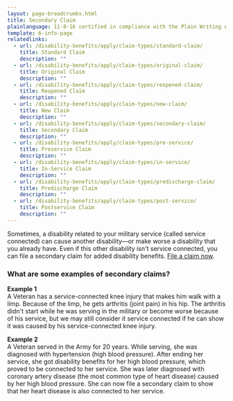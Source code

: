 ```yaml
---
layout: page-breadcrumbs.html
title: Secondary Claim
plainlanguage: 11-8-16 certified in compliance with the Plain Writing Act
template: 6-info-page
relatedlinks:
  - url: /disability-benefits/apply/claim-types/standard-claim/
    title: Standard Claim
    description: ""
  - url: /disability-benefits/apply/claim-types/original-claim/
    title: Original Claim
    description: ""
  - url: /disability-benefits/apply/claim-types/reopened-claim/
    title: Reopened Claim
    description: ""
  - url: /disability-benefits/apply/claim-types/new-claim/
    title: New Claim
    description: ""
  - url: /disability-benefits/apply/claim-types/secondary-claim/
    title: Secondary Claim
    description: ""
  - url: /disability-benefits/apply/claim-types/pre-service/
    title: Preservice Claim
    description: ""
  - url: /disability-benefits/apply/claim-types/in-service/
    title: In-Service Claim
    description: ""
  - url: /disability-benefits/apply/claim-types/predischarge-claim/
    title: Predischarge Claim
    description: ""
  - url: /disability-benefits/apply/claim-types/post-service/
    title: Postservice Claim
    description: ""
---
```


<div class="va-introtext">

Sometimes, a disability related to your military service (called service connected) can cause another disability—or make worse a disability that you already have. Even if this other disability isn't service connected, you can file a secondary claim for added disability benefits. [File a claim now](/disability-benefits/apply/).

</div>

### What are some examples of secondary claims?

**Example 1**<br>
A Veteran has a service-connected knee injury that makes him walk with a limp. Because of the limp, he gets arthritis (joint pain) in his hip. The arthritis didn't start while he was serving in the military or become worse because of his service, but we may still consider it service connected if he can show it was caused by his service-connected knee injury.

**Example 2**<br>
A Veteran served in the Army for 20 years. While serving, she was diagnosed with hypertension (high blood pressure). After ending her service, she got disability benefits for her high blood pressure, which proved to be connected to her service. She was later diagnosed with coronary artery disease (the most common type of heart disease) caused by her high blood pressure. She can now file a secondary claim to show that her heart disease is also connected to her service.